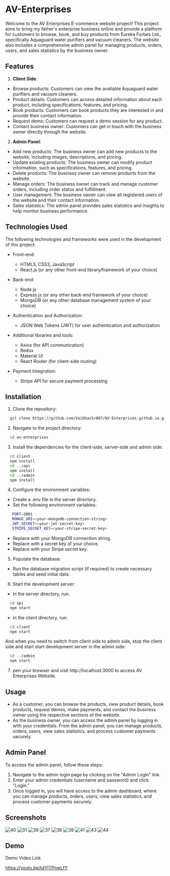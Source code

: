 
# AV-Enterprises

Welcome to the AV Enterprises E-commerce website project! This project aims to bring my father's enterprise business online and provide a platform for customers to browse, book, and buy products from Eureka Forbes Ltd., specifically Aquaguard water purifiers and vacuum cleaners. The website also includes a comprehensive admin panel for managing products, orders, users, and sales statistics by the business owner.


## Features

1. **Client Side**:
- Browse products: Customers can view the available Aquaguard water purifiers and vacuum cleaners.
- Product details: Customers can access detailed information about each product, including specifications, features, and pricing.
- Book products: Customers can book products they are interested in and provide their contact information.
- Request demo: Customers can request a demo session for any product.
- Contact business owner: Customers can get in touch with the business owner directly through the website.

2. **Admin Panel**:
- Add new products: The business owner can add new products to the website, including images, descriptions, and pricing.
- Update existing products: The business owner can modify product information, such as specifications, features, and pricing.
- Delete products: The business owner can remove products from the website.
- Manage orders: The business owner can track and manage customer orders, including order status and fulfillment.
- User management: The business owner can view all registered users of the website and their contact information.
- Sales statistics: The admin panel provides sales statistics and insights to help monitor business performance.


## Technologies Used

The following technologies and frameworks were used in the development of this project:

- Front-end:
    - HTML5, CSS3, JavaScript
    - React.js (or any other front-end library/framework of your choice)

- Back-end:
    - Node.js
    - Express.js (or any other back-end framework of your choice)
    - MongoDB (or any other database management system of your choice)

- Authentication and Authorization:
    - JSON Web Tokens (JWT) for user authentication and authorization

- Additional libraries and tools:
    - Axios (for API communication)
    - Redux
    - Material UI
    - React Router (for client-side routing)

- Payment Integration:
    - Stripe API for secure payment processing
## Installation

1. Clone the repository:

```bash
  git clone https://github.com/VaibhavSr007/AV-Enterprises.github.io.git
```

  
2. Navigate to the project directory:

```bash
  cd av-enterprises
```


3. Install the dependencies for the client-side, server-side and admin side:
```bash
  cd client
  npm install
  cd ../api
  npm install
  cd ../admin
  npm install
```


 4. Configure the environment variables:
- Create a .env file in the server directory.
- Set the following environment variables:

 ```bash
    PORT=3001
    MONGO_URI=<your-mongodb-connection-string>
    JWT_SECRET=<your-jwt-secret-key>
    STRIPE_SECRET_KEY=<your-stripe-secret-key>
 ```

- Replace <your-mongodb-connection-string> with your MongoDB connection string.
- Replace <your-jwt-secret-key> with a secret key of your choice. 
- Replace <your-stripe-secret-key> with your Stripe secret key.


5. Populate the database:
- Run the database migration script (if required) to create necessary tables and seed initial data.


6. Start the development server:
- In the server directory, run:
```bash
  cd api
  npm start
```
- In the client directory, run:
```bash
  cd client
  npm start
```
And when you need to switch from client side to admin side, stop the client side and start start development server in the admin side:
```bash
  cd ../admin
  npm start
```

7. pen your browser and visit http://localhost:3000 to access AV Enterprises Website.
## Usage

- As a customer, you can browse the products, view product details, book products, request demos, make payments, and contact the business owner using the respective sections of the website.
- As the business owner, you can access the admin panel by logging in with your credentials. From the admin panel, you can manage products, orders, users, view sales statistics, and process customer payments securely.

## Admin Panel

To access the admin panel, follow these steps:

1. Navigate to the admin login page by clicking on the "Admin Login" link.
2. Enter your admin credentials (username and password) and click "Login."
3. Once logged in, you will have access to the admin dashboard, where you can manage products, orders, users, view sales statistics, and process customer payments securely.
  
  
## Screenshots

![40](https://github.com/VaibhavSr007/AV-Enterprises.github.io/assets/99118025/fa83d45b-932f-409e-a9ca-a3a044542a17)
![31](https://github.com/VaibhavSr007/AV-Enterprises.github.io/assets/99118025/95b6bcaf-eca0-450d-858d-5dc1a9c1ba5c)
![36](https://github.com/VaibhavSr007/AV-Enterprises.github.io/assets/99118025/ecfa31d5-194b-4fe5-a4ed-d81fd63ac060)
![37](https://github.com/VaibhavSr007/AV-Enterprises.github.io/assets/99118025/f48461ed-dcf7-422f-8d0c-ceb75bdc78f9)
![38](https://github.com/VaibhavSr007/AV-Enterprises.github.io/assets/99118025/a256d6fc-9d42-4af0-8604-e584bc0c6549)
![39](https://github.com/VaibhavSr007/AV-Enterprises.github.io/assets/99118025/40446265-198d-41d9-944f-2e64dcf1ec77)
![41](https://github.com/VaibhavSr007/AV-Enterprises.github.io/assets/99118025/4df04111-aa1c-4b60-9632-845dda505646)
![43](https://github.com/VaibhavSr007/AV-Enterprises.github.io/assets/99118025/e86447c9-cc57-4451-8bf8-43e10c585602)
![44](https://github.com/VaibhavSr007/AV-Enterprises.github.io/assets/99118025/349d3e06-a77f-4fb1-8e10-d6f028d09bd6)


## Demo

Demo Video Link

https://youtu.be/tdYITPnwLfY

